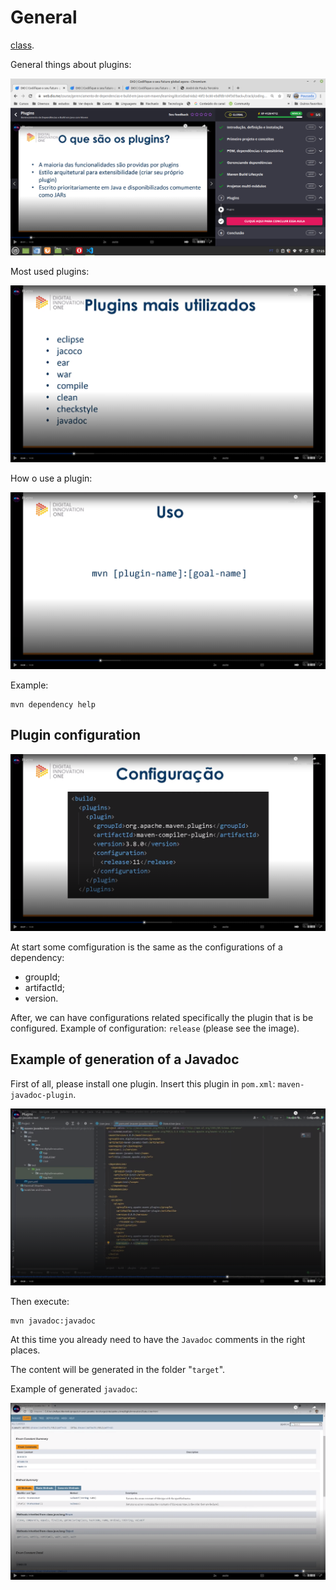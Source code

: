 # General

[class](https://web.dio.me/course/gerenciamento-de-dependencias-e-build-em-java-com-maven/learning/dce5d3ad-6da2-40f2-bc80-ebdfdb1d4f3d?back=/track/coding-the-future-claro-java-spring-boot&tab=undefined&moduleId=undefined).

General things about plugins:

![general things about plugins in Maven](images/general-plugins.png)

Most used plugins:

![most used plugins](images/most-used-plugins.png)

How o use a plugin:

![how to use a plugin](images/how-to-use-a-plugin.png)

Example:

```
mvn dependency help
```

## Plugin configuration

![plugin configuration](images/plugin-configuration.png)

At start some comfiguration is the same as the configurations of a dependency:

- groupId;
- artifactId;
- version.

After, we can have configurations related specifically the plugin that is be configured. Example of configuration: `release` (please see the image).

## Example of generation of a Javadoc

First of all, please install one plugin. Insert this plugin in `pom.xml`: `maven-javadoc-plugin`.

![javadoc plugin install](images/javadoc-plugin-install.png)

Then execute:

```
mvn javadoc:javadoc
```

At this time you already need to have the `Javadoc` comments in the right places.

The content will be generated in the folder "`target`".

Example of generated `javadoc`:

![javadoc example](images/javadoc-example.png)